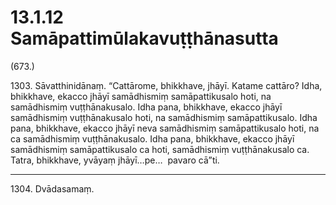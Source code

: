 # 13.1.12 Samāpattimūlakavuṭṭhānasutta

(673.)

1303\. Sāvatthinidānaṃ. “Cattārome, bhikkhave, jhāyī. Katame cattāro? Idha, bhikkhave, ekacco jhāyī samādhismiṃ samāpattikusalo hoti, na samādhismiṃ vuṭṭhānakusalo. Idha pana, bhikkhave, ekacco jhāyī samādhismiṃ vuṭṭhānakusalo hoti, na samādhismiṃ samāpattikusalo. Idha pana, bhikkhave, ekacco jhāyī neva samādhismiṃ samāpattikusalo hoti, na ca samādhismiṃ vuṭṭhānakusalo. Idha pana, bhikkhave, ekacco jhāyī samādhismiṃ samāpattikusalo ca hoti, samādhismiṃ vuṭṭhānakusalo ca. Tatra, bhikkhave, yvāyaṃ jhāyī…pe…  pavaro cā”ti.

---

1304\. Dvādasamaṃ.
